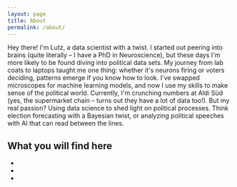 ```yaml
---
layout: page
title: About
permalink: /about/
---
```


Hey there! I'm Lutz, a data scientist with a twist. I started out peering into brains (quite literally – I have a PhD in Neuroscience), but these days I'm more likely to be found diving into political data sets.
My journey from lab coats to laptops taught me one thing: whether it's neurons firing or voters deciding, patterns emerge if you know how to look. I've swapped microscopes for machine learning models, and now I use my skills to make sense of the political world.
Currently, I'm crunching numbers at Aldi Süd (yes, the supermarket chain – turns out they have a lot of data too!). But my real passion? Using data science to shed light on political processes. Think election forecasting with a Bayesian twist, or analyzing political speeches with AI that can read between the lines.

## What you will find here

-
-
-



